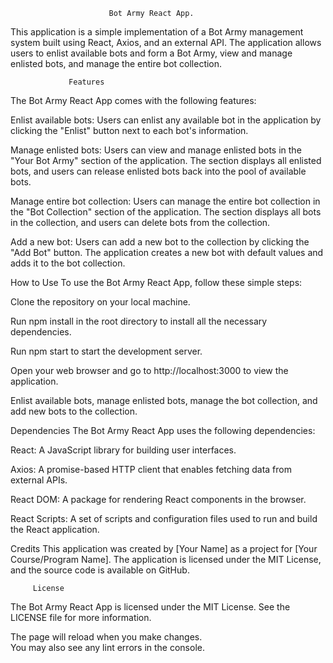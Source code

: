                           Bot Army React App.
This application is a simple implementation of a Bot Army management system built using React, Axios, and an external API. The application allows users to enlist available bots and form a Bot Army, view and manage enlisted bots, and manage the entire bot collection.

                 Features
The Bot Army React App comes with the following features:

Enlist available bots: Users can enlist any available bot in the application by clicking the "Enlist" button next to each bot's information.

Manage enlisted bots: Users can view and manage enlisted bots in the "Your Bot Army" section of the application. The section displays all enlisted bots, and users can release enlisted bots back into the pool of available bots.

Manage entire bot collection: Users can manage the entire bot collection in the "Bot Collection" section of the application. The section displays all bots in the collection, and users can delete bots from the collection.

Add a new bot: Users can add a new bot to the collection by clicking the "Add Bot" button. The application creates a new bot with default values and adds it to the bot collection.

How to Use
To use the Bot Army React App, follow these simple steps:

Clone the repository on your local machine.

Run npm install in the root directory to install all the necessary dependencies.

Run npm start to start the development server.

Open your web browser and go to http://localhost:3000 to view the application.

Enlist available bots, manage enlisted bots, manage the bot collection, and add new bots to the collection.

Dependencies
The Bot Army React App uses the following dependencies:

React: A JavaScript library for building user interfaces.

Axios: A promise-based HTTP client that enables fetching data from external APIs.

React DOM: A package for rendering React components in the browser.

React Scripts: A set of scripts and configuration files used to run and build the React application.

Credits
This application was created by [Your Name] as a project for [Your Course/Program Name]. The application is licensed under the MIT License, and the source code is available on GitHub.

         License
The Bot Army React App is licensed under the MIT License. See the LICENSE file for more information.

The page will reload when you make changes.\
You may also see any lint errors in the console.




